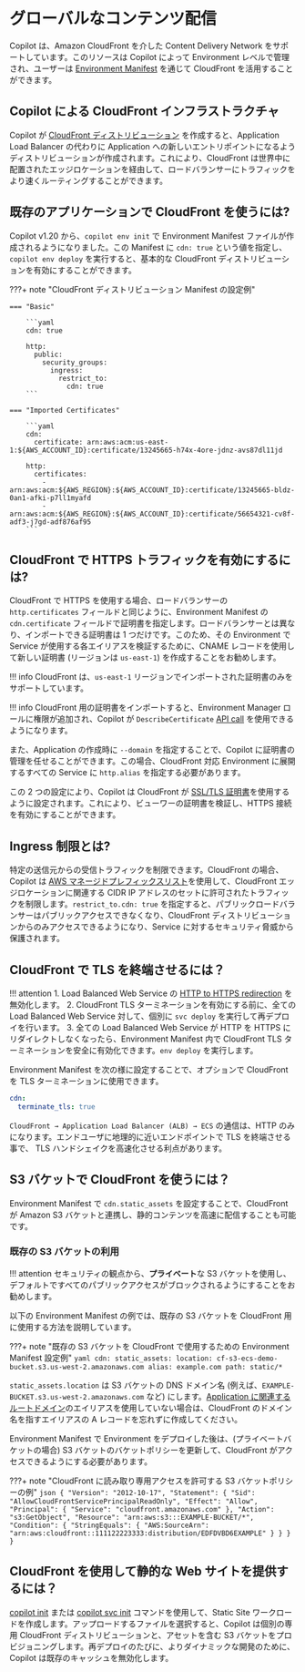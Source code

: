 # グローバルなコンテンツ配信

Copilot は、Amazon CloudFront を介した Content Delivery Network をサポートしています。このリソースは Copilot によって Environment レベルで管理され、ユーザーは [Environment Manifest](../manifest/environment.ja.md) を通じて CloudFront を活用することができます。

## Copilot による CloudFront インフラストラクチャ

Copilot が [CloudFront ディストリビューション](https://docs.aws.amazon.com/ja_jp/AmazonCloudFront/latest/DeveloperGuide/distribution-overview.html) を作成すると、Application Load Balancer の代わりに Application への新しいエントリポイントになるようディストリビューションが作成されます。これにより、CloudFront は世界中に配置されたエッジロケーションを経由して、ロードバランサーにトラフィックをより速くルーティングすることができます。

## 既存のアプリケーションで CloudFront を使うには?

Copilot v1.20 から、`copilot env init` で Environment Manifest ファイルが作成されるようになりました。この Manifest に `cdn: true` という値を指定し、`copilot env deploy` を実行すると、基本的な CloudFront ディストリビューションを有効にすることができます。

???+ note "CloudFront ディストリビューション Manifest の設定例"

    === "Basic"

        ```yaml
        cdn: true

        http:
          public:
            security_groups:
              ingress:
                restrict_to:
                  cdn: true
        ```
    
    === "Imported Certificates"

        ```yaml
        cdn:
          certificate: arn:aws:acm:us-east-1:${AWS_ACCOUNT_ID}:certificate/13245665-h74x-4ore-jdnz-avs87dl11jd

        http:
          certificates:
            - arn:aws:acm:${AWS_REGION}:${AWS_ACCOUNT_ID}:certificate/13245665-bldz-0an1-afki-p7ll1myafd
            - arn:aws:acm:${AWS_REGION}:${AWS_ACCOUNT_ID}:certificate/56654321-cv8f-adf3-j7gd-adf876af95
        ```

## CloudFront で HTTPS トラフィックを有効にするには?

CloudFront で HTTPS を使用する場合、ロードバランサーの `http.certificates` フィールドと同じように、Environment Manifest の `cdn.certificate` フィールドで証明書を指定します。ロードバランサーとは異なり、インポートできる証明書は 1 つだけです。このため、その Environment で Service が使用する各エイリアスを検証するために、CNAME レコードを使用して新しい証明書 (リージョンは `us-east-1`) を作成することをお勧めします。

!!! info
    CloudFront は、`us-east-1` リージョンでインポートされた証明書のみをサポートしています。

!!! info
    CloudFront 用の証明書をインポートすると、Environment Manager ロールに権限が追加され、Copilot が `DescribeCertificate` [API call](https://docs.aws.amazon.com/ja_jp/acm/latest/APIReference/API_DescribeCertificate.html) を使用できるようになります。

また、Application の作成時に `--domain` を指定することで、Copilot に証明書の管理を任せることができます。この場合、CloudFront 対応 Environment に展開するすべての Service に `http.alias` を指定する必要があります。

この 2 つの設定により、Copilot は CloudFront が [SSL/TLS 証明書](https://docs.aws.amazon.com/ja_jp/AmazonCloudFront/latest/DeveloperGuide/using-https-alternate-domain-names.html)を使用するように設定されます。これにより、ビューワーの証明書を検証し、HTTPS 接続を有効にすることができます。

## Ingress 制限とは?

特定の送信元からの受信トラフィックを制限できます。CloudFront の場合、Copilot は [AWS マネージドプレフィックスリスト](https://docs.aws.amazon.com/ja_jp/vpc/latest/userguide/working-with-aws-managed-prefix-lists.html)を使用して、CloudFront エッジロケーションに関連する CIDR IP アドレスのセットに許可されたトラフィックを制限します。`restrict_to.cdn: true` を指定すると、パブリックロードバランサーはパブリックアクセスできなくなり、CloudFront ディストリビューションからのみアクセスできるようになり、Service に対するセキュリティ脅威から保護されます。

## CloudFront で TLS を終端させるには？

!!! attention
    1. Load Balanced Web Service の [HTTP to HTTPS redirection](../../manifest/lb-web-service/#http-redirect-to-https) を無効化します。
    2. CloudFront TLS ターミネーションを有効にする前に、全ての Load Balanced Web Service 対して、個別に `svc deploy` を実行して再デプロイを行います。
    3. 全ての Load Balanced Web Service が HTTP を HTTPS にリダイレクトしなくなったら、Environment Manifest 内で CloudFront TLS ターミネーションを安全に有効化できます。`env deploy` を実行します。


Environment Manifest を次の様に設定することで、オプションで CloudFront を TLS ターミネーションに使用できます。

```yaml
cdn:
  terminate_tls: true
```

`CloudFront → Application Load Balancer (ALB) → ECS` の通信は、HTTP のみになります。エンドユーザに地理的に近いエンドポイントで TLS を終端させる事で、 TLS ハンドシェイクを高速化させる利点があります。

## S3 バケットで CloudFront を使うには？
Environment Manifest で `cdn.static_assets` を設定することで、CloudFront が Amazon S3 バケットと連携し、静的コンテンツを高速に配信することも可能です。

### 既存の S3 バケットの利用

!!! attention
    セキュリティの観点から、**プライベート**な S3 バケットを使用し、デフォルトですべてのパブリックアクセスがブロックされるようにすることをお勧めします。

以下の Environment Manifest の例では、既存の S3 バケットを CloudFront 用に使用する方法を説明しています。

???+ note "既存の S3 バケットを CloudFront で使用するための Environment Manifest 設定例"
    ```yaml
    cdn:
      static_assets:
        location: cf-s3-ecs-demo-bucket.s3.us-west-2.amazonaws.com
        alias: example.com
        path: static/*
    ```

`static_assets.location` は S3 バケットの DNS ドメイン名 (例えば、`EXAMPLE-BUCKET.s3.us-west-2.amazonaws.com` など) にします。[Application に関連するルートドメイン](./domain.ja.md#application-に関連するルートドメインを使用する)のエイリアスを使用していない場合は、CloudFront のドメイン名を指すエイリアスの A レコードを忘れずに作成してください。

Environment Manifest で Environment をデプロイした後は、(プライベートバケットの場合) S3 バケットのバケットポリシーを更新して、CloudFront がアクセスできるようにする必要があります。

???+ note "CloudFront に読み取り専用アクセスを許可する S3 バケットポリシーの例"
    ```json
    {
        "Version": "2012-10-17",
        "Statement": {
            "Sid": "AllowCloudFrontServicePrincipalReadOnly",
            "Effect": "Allow",
            "Principal": {
                "Service": "cloudfront.amazonaws.com"
            },
            "Action": "s3:GetObject",
            "Resource": "arn:aws:s3:::EXAMPLE-BUCKET/*",
            "Condition": {
                "StringEquals": {
                    "AWS:SourceArn": "arn:aws:cloudfront::111122223333:distribution/EDFDVBD6EXAMPLE"
                }
            }
        }
    }
    ```

## CloudFront を使用して静的な Web サイトを提供するには？
[copilot init](../commands/init.ja.md) または [copilot svc init](../commands/svc-init.ja.md) コマンドを使用して、Static Site ワークロードを作成します。アップロードするファイルを選択すると、Copilot は個別の専用 CloudFront ディストリビューションと、アセットを含む S3 バケットをプロビジョニングします。再デプロイのたびに、よりダイナミックな開発のために、Copilot は既存のキャッシュを無効化します。